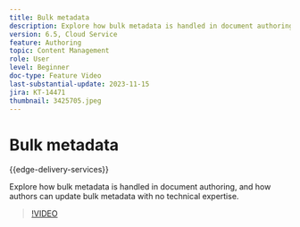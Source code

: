 ```yaml
---
title: Bulk metadata
description: Explore how bulk metadata is handled in document authoring.
version: 6.5, Cloud Service
feature: Authoring
topic: Content Management
role: User
level: Beginner
doc-type: Feature Video
last-substantial-update: 2023-11-15
jira: KT-14471
thumbnail: 3425705.jpeg
---
```


# Bulk metadata

{{edge-delivery-services}}

Explore how bulk metadata is handled in document authoring, and how authors can update bulk metadata with no technical expertise.

>[!VIDEO](https://video.tv.adobe.com/v/3425705/?learn=on)
